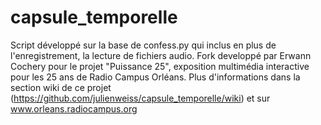 # capsule_temporelle
Script développé sur la base de confess.py qui inclus en plus de l'enregistrement, la lecture de fichiers audio.
Fork developpé par Erwann Cochery pour le projet "Puissance 25", exposition multimédia interactive pour les 25 ans de Radio Campus Orléans.
Plus d'informations dans la section wiki de ce projet (https://github.com/julienweiss/capsule_temporelle/wiki) et sur www.orleans.radiocampus.org
